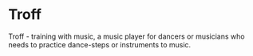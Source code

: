 Troff
=====

Troff - training with music, a music player for dancers or musicians
who needs to practice dance-steps or instruments to music.

